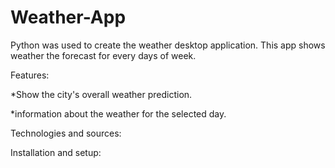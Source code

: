 # Weather-App
Python was used to create the weather desktop application. This app shows weather the forecast for every days of week.

Features:

*Show the city's overall weather prediction.

*information about the weather for the selected day.

Technologies and sources:

Installation and setup:
